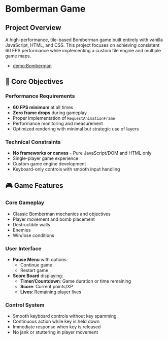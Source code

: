 # Bomberman Game

## Project Overview

A high-performance, tile-based Bomberman game built entirely with vanilla JavaScript, HTML, and CSS. This project focuses on achieving consistent 60 FPS performance while implementing a custom tile engine and multiple game maps.

*  [demo:Bomberman](https://x/)

## 🎯 Core Objectives

### Performance Requirements
- **60 FPS minimum** at all times
- **Zero frame drops** during gameplay
- Proper implementation of `RequestAnimationFrame`
- Performance monitoring and measurement
- Optimized rendering with minimal but strategic use of layers

### Technical Constraints
- **No frameworks or canvas** - Pure JavaScript/DOM and HTML only
- Single-player game experience
- Custom game engine development
- Keyboard-only controls with smooth input handling

## 🎮 Game Features

### Core Gameplay
- Classic Bomberman mechanics and objectives
- Player movement and bomb placement
- Destructible walls
- Enemies
- Win/lose conditions

### User Interface
- **Pause Menu** with options:
  - Continue game
  - Restart game
- **Score Board** displaying:
  - **Timer/Countdown**: Game duration or time remaining
  - **Score**: Current points/XP
  - **Lives**: Remaining player lives

### Control System
- Smooth keyboard controls without key spamming
- Continuous action while key is held down
- Immediate response when key is released
- No jank or stuttering in player movement
